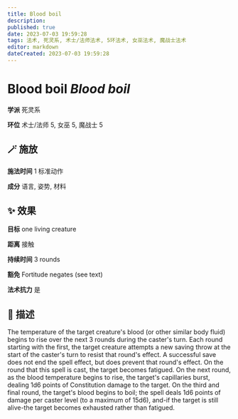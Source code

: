 ```yaml
---
title: Blood boil
description: 
published: true
date: 2023-07-03 19:59:28
tags: 法术, 死灵系, 术士/法师法术, 5环法术, 女巫法术, 魔战士法术
editor: markdown
dateCreated: 2023-07-03 19:59:28
---
```


# **Blood boil** *Blood boil*

**学派** 死灵系 

**环位** 术士/法师 5, 女巫 5, 魔战士 5

## 🪄 施放

**施法时间** 1 标准动作

**成分** 语言, 姿势, 材料

## ✨ 效果 

**目标** one living creature 

**距离** 接触  

**持续时间** 3 rounds 

**豁免** Fortitude negates (see text)

**法术抗力** 是

## 📖 描述

The temperature of the target creature's blood (or other similar body fluid) begins to rise over the next 3 rounds during the caster's turn. Each round starting with the first, the target creature attempts a new saving throw at the start of the caster's turn to resist that round's effect. A successful save does not end the spell effect, but does prevent that round's effect. On the round that this spell is cast, the target becomes fatigued. On the next round, as the blood temperature begins to rise, the target's capillaries burst, dealing 1d6 points of Constitution damage to the target. On the third and final round, the target's blood begins to boil; the spell deals 1d6 points of damage per caster level (to a maximum of 15d6), and-if the target is still alive-the target becomes exhausted rather than fatigued.
    